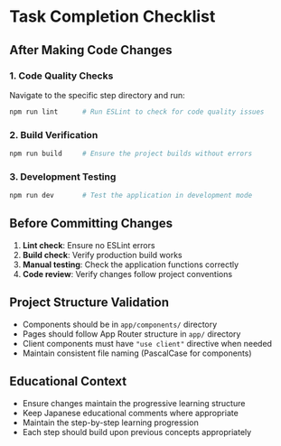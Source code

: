 # Task Completion Checklist

## After Making Code Changes

### 1. Code Quality Checks
Navigate to the specific step directory and run:
```bash
npm run lint      # Run ESLint to check for code quality issues
```

### 2. Build Verification
```bash
npm run build     # Ensure the project builds without errors
```

### 3. Development Testing
```bash
npm run dev       # Test the application in development mode
```

## Before Committing Changes
1. **Lint check**: Ensure no ESLint errors
2. **Build check**: Verify production build works
3. **Manual testing**: Check the application functions correctly
4. **Code review**: Verify changes follow project conventions

## Project Structure Validation
- Components should be in `app/components/` directory
- Pages should follow App Router structure in `app/` directory
- Client components must have `"use client"` directive when needed
- Maintain consistent file naming (PascalCase for components)

## Educational Context
- Ensure changes maintain the progressive learning structure
- Keep Japanese educational comments where appropriate
- Maintain the step-by-step learning progression
- Each step should build upon previous concepts appropriately